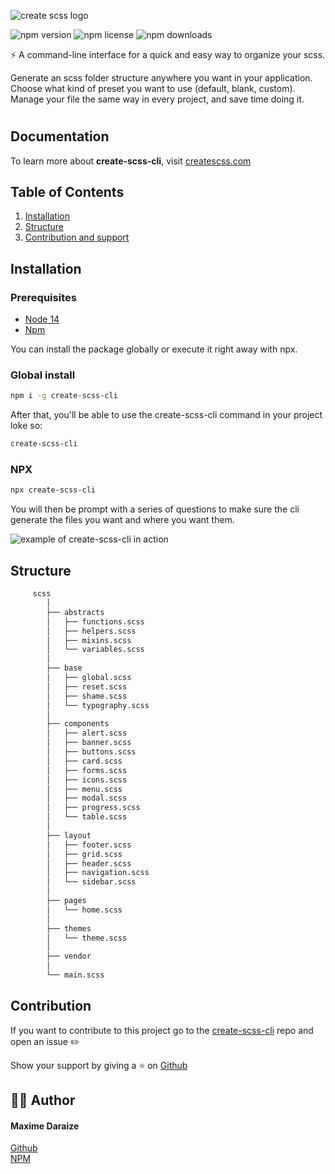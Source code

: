![create scss logo](https://res.cloudinary.com/mdaraize/image/upload/v1632068278/create-scss-cli/LOGO_create-scss-cli_sztji2.png)

![npm version](https://img.shields.io/npm/v/create-scss-cli)
![npm license](https://img.shields.io/npm/l/create-scss-cli?color=%2321bab3)
![npm downloads](https://img.shields.io/npm/dt/create-scss-cli)

⚡️ A command-line interface for a quick and easy way to organize your scss.  

Generate an scss folder structure anywhere you want in your application. 
Choose what kind of preset you want to use (default, blank, custom). Manage your file the same way in every project, and save time doing it. 

#

## Documentation

To learn more about **create-scss-cli**, visit [createscss.com](https://www.createscss.com/)

## Table of Contents

1. [Installation](#installation)
2. [Structure](#structure)
3. [Contribution and support](#contribution)

## Installation

### Prerequisites

- [Node 14](https://nodejs.org/en/)
- [Npm](https://www.npmjs.com)

You can install the package globally or execute it right away with npx.

### Global install

```sh
npm i -g create-scss-cli
```

After that, you'll be able to use the create-scss-cli command in your project loke so:

```sh
create-scss-cli
```

### NPX

```sh
npx create-scss-cli
```

You will then be prompt with a series of questions to make sure the cli generate the files you want and where you want them.

<img src="https://res.cloudinary.com/mdaraize/image/upload/v1632059503/create-scss-cli/cli_phvt19.png" alt="example of create-scss-cli in action">

## Structure

```bash
     scss
        │
        ├── abstracts
        │   ├── functions.scss
        │   ├── helpers.scss
        │   ├── mixins.scss
        │   └── variables.scss
        │
        ├── base
        │   ├── global.scss
        │   ├── reset.scss
        │   ├── shame.scss
        │   └── typography.scss
        │
        ├── components
        │   ├── alert.scss
        │   ├── banner.scss
        │   ├── buttons.scss
        │   ├── card.scss
        │   ├── forms.scss
        │   ├── icons.scss
        │   ├── menu.scss
        │   ├── modal.scss
        │   ├── progress.scss
        │   └── table.scss
        │
        ├── layout
        │   ├── footer.scss
        │   ├── grid.scss
        │   ├── header.scss
        │   ├── navigation.scss
        │   └── sidebar.scss
        │
        ├── pages
        │   └── home.scss
        │
        ├── themes
        │   └── theme.scss
        │
        ├── vendor
        │
        └── main.scss

```
## Contribution

If you want to contribute to this project go to the [create-scss-cli](https://github.com/maximedaraize/create-scss-cli/issues) repo and open an issue ✏️

Show your support by giving a ⭐️ on [Github](https://github.com/maximedaraize/create-scss-cli)

## 🙋‍♂️ Author

#### Maxime Daraize

[Github](https://github.com/maximedaraize/) <br>
[NPM](https://www.npmjs.com/package/create-scss-cli)

